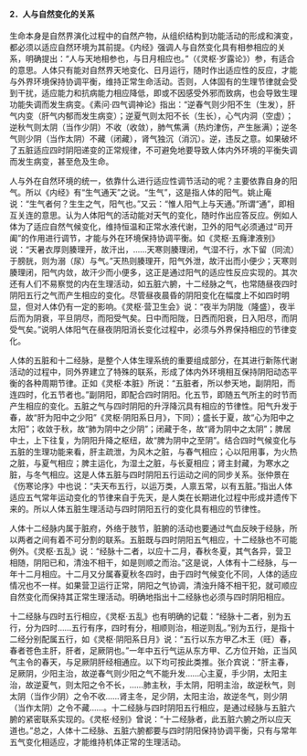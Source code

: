 #### 2．人与自然变化的关系

生命本身是自然界演化过程中的自然产物，从组织结构到功能活动的形成和演变，都必须以适应自然环境为其前提。《内经》强调人与自然变化具有相参相应的关系，明确提出：“人与天地相参也，与日月相应也。”（《灵枢·岁露论》）参，有适合的意思。人体只有能对自然界天地变化、日月运行，随时作出适应性的反应，才能与外界环境保持协调平衡，维持正常生命活动。否则，人体固有的生理节律就会受到干扰，适应能力和抗病能力相应降低，即或不因感受外邪而致病，也会导致生理功能失调而发生病变。《素问·四气调神论》指出：“逆春气则少阳不生（生发），肝气内变（肝气内郁而发生病变）；逆夏气则太阳不长（生长），心气内洞（空虚）；逆秋气则太阴（当作少阴）不收（收敛），肺气焦满（热灼津伤，产生胀满）；逆冬气则少阴（当作太阴）不藏（闭藏），肾气独沉（消沉）。逆，违反之意。如果破坏了五脏适应四时阴阳递变的正常规律，不可避免地要导致人体内外环境的平衡失调而发生病变，甚至危及生命。

人与外在自然环境的统一，依靠什么进行适应性调节活动的呢？主要依靠自身的阳气。所以《内经》有“生气通天”之说。“生气”，这是指人体的阳气。姚止庵说：“生气者何？生生之气，阳气也。”又云：“惟人阳气上与天通。”所谓“通”，即相互关连的意思。认为人体阳气的活动能对天气的变化，随时作出应答反应。例如人体为了适应自然气候变化，维持恒温和正常水液代谢，卫外的阳气必须通过“司开阖”的作用进行调节，才能与外在环境保持协调平衡。如《灵枢·五癃津液别》说：“天暑衣厚则腠理开，故汗出，……天寒则腠理闭，气湿不行，水下留（同流）于膀胱，则为溺（尿）与气。”天热则腠理开，阳气外泄，故汗出而小便少；天寒则腠理闭，阳气内敛，故汗少而小便多，这正是通过阳气的适应性反应实现的。其次还有人们不易察觉的内在生理活动，如五脏六腑，十二经脉之气，也常随昼夜四时阴阳五行之气而产生相应的变化。尽管昼夜晨昏的阴阳变化在幅度上不如四时明显，但对人体仍有一定的影响。《灵枢·营卫生会》说：“夜半为阴陇（隆盛），夜半后而为阴衰，平旦阴尽，而阳受气矣。日中而阳陇，日西而阳衰，日入阳尽，而阴受气矣。”说明人体阳气在昼夜阴阳消长变化过程中，必须与外界保持相应的节律变化。

人体的五脏和十二经脉，是整个人体生理系统的重要组成部分，在其进行新陈代谢活动的过程中，同外界建立了特殊的联系，形成了体内外环境相互保持阴阳动态平衡的各种周期节律。正如《灵枢·本脏》所说：“五脏者，所以参天地，副阴阳，而连四时，化五节者也。”副阴阳，即配合四时阴阳。化五节，即随五气所主的时节而产生相应的变化。五脏之气与四时阴阳的升浮降沉具有相应的节律性。阳气升发于春，故“肝为阳中之少阳”《灵枢·阴阳系日月》，下同）；盛长于夏，故“心为阳中之太阳”；收敛于秋，故“肺为阴中之少阴”；闭藏于冬，故“肾为阴中之太阴”；脾居中土，上下往复，为阴阳升降之枢纽，故“脾为阴中之至阴”。结合四时气候变化与五脏的生理功能来看，肝主疏泄，为风木之脏，与春气相应；心以阳用事，为火热之脏，与夏气相应；脾主运化，为湿土之脏，与长夏相应；肾主封藏，为寒水之脏，与冬气相应。这是人体五脏与四时阴阳五行运动之间的同步关系。张仲景在《伤寒论序》中也说：“夫天布五行，以运万类，人禀五常，以有五脏。”指出人体适应五气常年运动变化的节律来自于先天，是人类在长期进化过程中形成并遗传下来的。所以人体五脏生理活动与四时阴阳五行的变化具有相应的节律性。

人体十二经脉内属于脏府，外络于肢节，脏腑的活动也要通过气血反映于经脉，所以两者之间有着不可分割的联系。五脏既与四时阴阳五气相应，十二经脉也不可能例外。《灵枢·五乱》说：“经脉十二者，以应十二月，春秋冬夏，其气各异，营卫相随，阴阳已和，清浊不相干，如是则顺之而治。”这是说，人体有十二经脉，与一年十二月相应。十二月又分属春夏秋冬四时，由于四时气候变化不同，人体的适应情况也不一样。如果营卫运行正常，阴阳之气协调，清浊升降不相干犯，就可顺应自然变化而保持其正常生理活动。明确地指出十二经脉也必须与四时阴阳相应。

十二经脉与四时五行相应，《灵枢·五乱》也有明确的记载：“经脉十二者，别为五行，分为四时……五行有序，四时有分，相顺则治，相逆则乱。”别为五行，是指十二经分别配属五行，如《灵枢·阴阳系日月》说：“五行以东方甲乙木王（旺）春，春者苍色主肝，肝者，足厥阴也。”一年中五行气运从东方甲、乙方位开始，正当风气主令的春天，与足厥阴肝经相通应。以下均可按此类推。张介宾说：“肝主春，足厥阴，少阳主治，故逆春气则少阳之气不能升发……心主夏，手少阴，太阳主治，故逆夏气，则太阳之令不长，……肺主秋，手太阴，阳明主治，故逆秋气，则太阴（当作少阴）之令不收……肾主冬，足少阴，太阳主治，故逆冬气，则少阴（当作太阴）之令不藏……。十二经脉与四时阴阳五行相应，是通过经脉与五脏六腑的紧密联系实现的。《灵枢·经别》曾说：“十二经脉者，此五脏六腑之所以应天道也。”总之，人体十二经脉、五脏六腑都要与四时阴阳保持协调平衡，只有与常年五气变化相适应，才能维持机体正常的生理活动。

